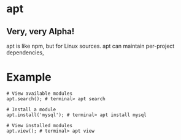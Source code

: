 apt
======

## Very, very Alpha!

apt is like npm, but for Linux sources. apt can maintain per-project dependencies,

# Example

    # View available modules
    apt.search(); # terminal> apt search

    # Install a module
    apt.install('mysql'); # terminal> apt install mysql

    # View installed modules
    apt.view(); # terminal> apt view
